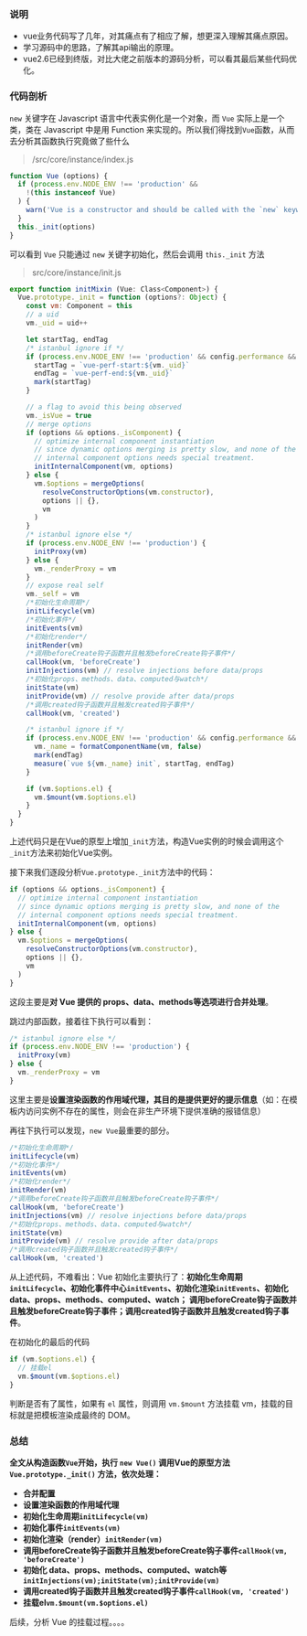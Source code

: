 ### 说明
* vue业务代码写了几年，对其痛点有了相应了解，想更深入理解其痛点原因。
* 学习源码中的思路，了解其api输出的原理。
* vue2.6已经到终版，对比大佬之前版本的源码分析，可以看其最后某些代码优化。

### 代码剖析

`new` 关键字在 Javascript 语言中代表实例化是一个对象，而 `Vue` 实际上是一个类，类在 Javascript 中是用 Function 来实现的。所以我们得找到`Vue`函数，从而去分析其函数执行究竟做了些什么

> /src/core/instance/index.js

```javascript
function Vue (options) {
  if (process.env.NODE_ENV !== 'production' &&
    !(this instanceof Vue)
  ) {
    warn('Vue is a constructor and should be called with the `new` keyword')
  }
  this._init(options)
}
```
可以看到 `Vue` 只能通过 `new` 关键字初始化，然后会调用 `this._init` 方法

> src/core/instance/init.js

```javascript
export function initMixin (Vue: Class<Component>) {
  Vue.prototype._init = function (options?: Object) {
    const vm: Component = this
    // a uid
    vm._uid = uid++

    let startTag, endTag
    /* istanbul ignore if */
    if (process.env.NODE_ENV !== 'production' && config.performance && mark) {
      startTag = `vue-perf-start:${vm._uid}`
      endTag = `vue-perf-end:${vm._uid}`
      mark(startTag)
    }

    // a flag to avoid this being observed
    vm._isVue = true
    // merge options
    if (options && options._isComponent) {
      // optimize internal component instantiation
      // since dynamic options merging is pretty slow, and none of the
      // internal component options needs special treatment.
      initInternalComponent(vm, options)
    } else {
      vm.$options = mergeOptions(
        resolveConstructorOptions(vm.constructor),
        options || {},
        vm
      )
    }
    /* istanbul ignore else */
    if (process.env.NODE_ENV !== 'production') {
      initProxy(vm)
    } else {
      vm._renderProxy = vm
    }
    // expose real self
    vm._self = vm
    /*初始化生命周期*/
    initLifecycle(vm)
    /*初始化事件*/
    initEvents(vm)
    /*初始化render*/
    initRender(vm)
    /*调用beforeCreate钩子函数并且触发beforeCreate钩子事件*/
    callHook(vm, 'beforeCreate')
    initInjections(vm) // resolve injections before data/props
    /*初始化props、methods、data、computed与watch*/
    initState(vm)
    initProvide(vm) // resolve provide after data/props
    /*调用created钩子函数并且触发created钩子事件*/
    callHook(vm, 'created')

    /* istanbul ignore if */
    if (process.env.NODE_ENV !== 'production' && config.performance && mark) {
      vm._name = formatComponentName(vm, false)
      mark(endTag)
      measure(`vue ${vm._name} init`, startTag, endTag)
    }

    if (vm.$options.el) {
      vm.$mount(vm.$options.el)
    }
  }
}
```

上述代码只是在Vue的原型上增加`_init`方法，构造Vue实例的时候会调用这个`_init`方法来初始化Vue实例。

接下来我们逐段分析`Vue.prototype._init`方法中的代码：
```javascript
if (options && options._isComponent) {
  // optimize internal component instantiation
  // since dynamic options merging is pretty slow, and none of the
  // internal component options needs special treatment.
  initInternalComponent(vm, options)
} else {
  vm.$options = mergeOptions(
    resolveConstructorOptions(vm.constructor),
    options || {},
    vm
  )
}
```

这段主要是**对 Vue 提供的 props、data、methods等选项进行合并处理**。

跳过内部函数，接着往下执行可以看到：
```javascript
/* istanbul ignore else */
if (process.env.NODE_ENV !== 'production') {
  initProxy(vm)
} else {
  vm._renderProxy = vm
}
```
这里主要是**设置渲染函数的作用域代理，其目的是提供更好的提示信息**（如：在模板内访问实例不存在的属性，则会在非生产环境下提供准确的报错信息）

再往下执行可以发现，`new Vue`最重要的部分。

```javascript
/*初始化生命周期*/
initLifecycle(vm)
/*初始化事件*/
initEvents(vm)
/*初始化render*/
initRender(vm)
/*调用beforeCreate钩子函数并且触发beforeCreate钩子事件*/
callHook(vm, 'beforeCreate')
initInjections(vm) // resolve injections before data/props
/*初始化props、methods、data、computed与watch*/
initState(vm)
initProvide(vm) // resolve provide after data/props
/*调用created钩子函数并且触发created钩子事件*/
callHook(vm, 'created')
```
从上述代码，不难看出：Vue 初始化主要执行了：**初始化生命周期`initLifecycle`、初始化事件中心`initEvents`、初始化渲染`initEvents`、初始化 data、props、methods、computed、watch； 调用beforeCreate钩子函数并且触发beforeCreate钩子事件；调用created钩子函数并且触发created钩子事件**。

在初始化的最后的代码
```javascript
if (vm.$options.el) {
  // 挂载el
  vm.$mount(vm.$options.el)
}
```

判断是否有了属性，如果有 `el` 属性，则调用 `vm.$mount` 方法挂载 vm，挂载的目标就是把模板渲染成最终的 DOM。

### 总结
**全文从构造函数`Vue`开始，执行 `new Vue()` 调用Vue的原型方法`Vue.prototype._init()` 方法，依次处理：**
* **合并配置**
* **设置渲染函数的作用域代理**
* **初始化生命周期`initLifecycle(vm)`**
* **初始化事件`initEvents(vm)`**
* **初始化渲染（render）`initRender(vm)`**
* **调用beforeCreate钩子函数并且触发beforeCreate钩子事件`callHook(vm, 'beforeCreate')`**
* **初始化 data、props、methods、computed、watch等`initInjections(vm);initState(vm);initProvide(vm)`**
* **调用created钩子函数并且触发created钩子事件`callHook(vm, 'created')`**
* **挂载el`vm.$mount(vm.$options.el)`**

后续，分析 Vue 的挂载过程。。。。
